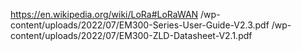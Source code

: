 https://en.wikipedia.org/wiki/LoRa#LoRaWAN
/wp-content/uploads/2022/07/EM300-Series-User-Guide-V2.3.pdf
/wp-content/uploads/2022/07/EM300-ZLD-Datasheet-V2.1.pdf
